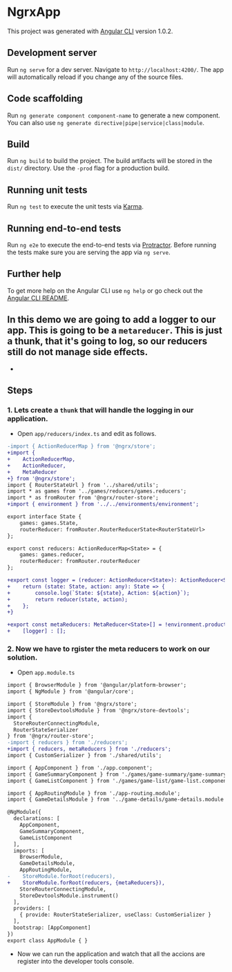 # NgrxApp

This project was generated with [Angular CLI](https://github.com/angular/angular-cli) version 1.0.2.

## Development server

Run `ng serve` for a dev server. Navigate to `http://localhost:4200/`. The app will automatically reload if you change any of the source files.

## Code scaffolding

Run `ng generate component component-name` to generate a new component. You can also use `ng generate directive|pipe|service|class|module`.

## Build

Run `ng build` to build the project. The build artifacts will be stored in the `dist/` directory. Use the `-prod` flag for a production build.

## Running unit tests

Run `ng test` to execute the unit tests via [Karma](https://karma-runner.github.io).

## Running end-to-end tests

Run `ng e2e` to execute the end-to-end tests via [Protractor](http://www.protractortest.org/).
Before running the tests make sure you are serving the app via `ng serve`.

## Further help

To get more help on the Angular CLI use `ng help` or go check out the [Angular CLI README](https://github.com/angular/angular-cli/blob/master/README.md).

## In this demo we are going to add a logger to our app. This is going to be a `metareducer`. This is just a thunk, that it's going to log, so our reducers still do not manage side effects.

* 

## Steps

### 1. Lets create a `thunk` that will handle the logging in our application.

* Open `app/reducers/index.ts` and edit as follows.

```diff
-import { ActionReducerMap } from '@ngrx/store';
+import { 
+    ActionReducerMap, 
+    ActionReducer,
+    MetaReducer
+} from '@ngrx/store';
import { RouterStateUrl } from '../shared/utils';
import * as games from '../games/reducers/games.reducers';
import * as fromRouter from '@ngrx/router-store';
+import { environment } from '../../environments/environment';

export interface State {
    games: games.State,
    routerReducer: fromRouter.RouterReducerState<RouterStateUrl>
};

export const reducers: ActionReducerMap<State> = {
    games: games.reducer,
    routerReducer: fromRouter.routerReducer
};

+export const logger = (reducer: ActionReducer<State>): ActionReducer<State> => {
+    return (state: State, action: any): State => {
+        console.log(`State: ${state}, Action: ${action}`);
+        return reducer(state, action);
+    };
+}

+export const metaReducers: MetaReducer<State>[] = !environment.production ? 
+    [logger] : [];
```

### 2. Now we have to rgister the meta reducers to work on our solution.

* Open `app.module.ts`

```diff
import { BrowserModule } from '@angular/platform-browser';
import { NgModule } from '@angular/core';

import { StoreModule } from '@ngrx/store';
import { StoreDevtoolsModule } from '@ngrx/store-devtools';
import {
  StoreRouterConnectingModule,
  RouterStateSerializer
} from '@ngrx/router-store';
-import { reducers } from './reducers';
+import { reducers, metaReducers } from './reducers';
import { CustomSerializer } from './shared/utils';

import { AppComponent } from './app.component';
import { GameSummaryComponent } from './games/game-summary/game-summary.component';
import { GameListComponent } from './games/game-list/game-list.component';

import { AppRoutingModule } from './app-routing.module';
import { GameDetailsModule } from '../game-details/game-details.module';

@NgModule({
  declarations: [
    AppComponent,
    GameSummaryComponent,
    GameListComponent
  ],
  imports: [
    BrowserModule,
    GameDetailsModule,
    AppRoutingModule,
-    StoreModule.forRoot(reducers),
+    StoreModule.forRoot(reducers, {metaReducers}),
    StoreRouterConnectingModule,
    StoreDevtoolsModule.instrument()
  ],
  providers: [
    { provide: RouterStateSerializer, useClass: CustomSerializer }
  ],
  bootstrap: [AppComponent]
})
export class AppModule { }

```
* Now we can run the application and watch that all the accions are register into the developer tools console.